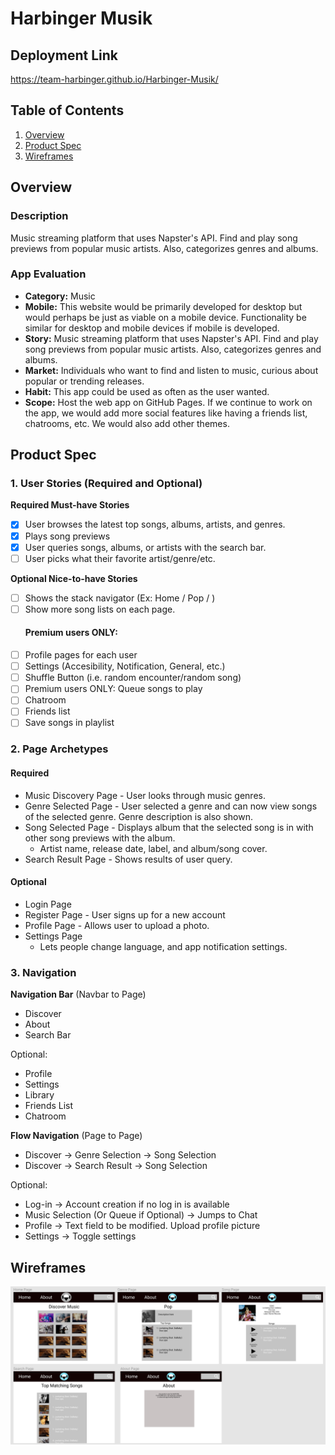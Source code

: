 # Harbinger Musik

## Deployment Link

https://team-harbinger.github.io/Harbinger-Musik/

## Table of Contents
1. [Overview](#Overview)
1. [Product Spec](#Product-Spec)
1. [Wireframes](#Wireframes)

## Overview
### Description
Music streaming platform that uses Napster's API. Find and play song previews from popular music artists. Also, categorizes genres and albums.

### App Evaluation
- **Category:** Music
- **Mobile:** This website would be primarily developed for desktop but would perhaps be just as viable on a mobile device. Functionality be similar for desktop and mobile devices if mobile is developed.
- **Story:** Music streaming platform that uses Napster's API. Find and play song previews from popular music artists. Also, categorizes genres and albums.
- **Market:** Individuals who want to find and listen to music, curious about popular or trending releases.
- **Habit:** This app could be used as often as the user wanted.
- **Scope:** Host the web app on GitHub Pages. If we continue to work on the app, we would add more social features like having a friends list, chatrooms, etc. We would also add other themes.

## Product Spec
### 1. User Stories (Required and Optional)

**Required Must-have Stories**

- [X] User browses the latest top songs, albums, artists, and genres.
- [X] Plays song previews
- [X] User queries songs, albums, or artists with the search bar.
- [ ] User picks what their favorite artist/genre/etc.

**Optional Nice-to-have Stories**
- [ ] Shows the stack navigator (Ex: Home / Pop / )
- [ ] Show more song lists on each page.
    #### Premium users ONLY:
- [ ] Profile pages for each user
- [ ] Settings (Accesibility, Notification, General, etc.)
- [ ] Shuffle Button (i.e. random encounter/random song)
- [ ] Premium users ONLY: Queue songs to play
- [ ] Chatroom
- [ ] Friends list
- [ ] Save songs in playlist

### 2. Page Archetypes
#### Required
* Music Discovery Page - User looks through music genres.
* Genre Selected Page - User selected a genre and can now view songs of the selected genre. Genre description is also shown.
* Song Selected Page - Displays album that the selected song is in with other song previews with the album. 
    * Artist name, release date, label, and album/song cover.
* Search Result Page - Shows results of user query.

#### Optional
* Login Page
* Register Page - User signs up for a new account
* Profile Page - Allows user to upload a photo.
* Settings Page
   * Lets people change language, and app notification settings.

### 3. Navigation

**Navigation Bar** (Navbar to Page)

* Discover
* About
* Search Bar

Optional:
* Profile
* Settings
* Library
* Friends List
* Chatroom

**Flow Navigation** (Page to Page)
* Discover -> Genre Selection -> Song Selection
* Discover -> Search Result -> Song Selection

Optional:
* Log-in -> Account creation if no log in is available
* Music Selection (Or Queue if Optional) -> Jumps to Chat
* Profile -> Text field to be modified. Upload profile picture
* Settings -> Toggle settings


## Wireframes
<img src="wireframe.jpg" width=800><br>